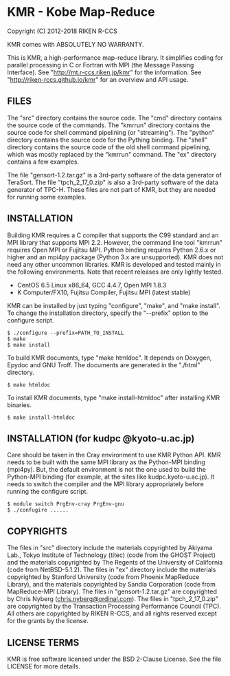 # KMR - Kobe Map-Reduce

Copyright (C) 2012-2018 RIKEN R-CCS

KMR comes with ABSOLUTELY NO WARRANTY.

This is KMR, a high-performance map-reduce library.  It simplifies
coding for parallel processing in C or Fortran with MPI (the Message
Passing Interface).  See "http://mt.r-ccs.riken.jp/kmr" for the
information.  See "http://riken-rccs.github.io/kmr" for an overview
and API usage.

## FILES

The "src" directory contains the source code.  The "cmd" directory
contains the source code of the commands.  The "kmrrun" directory
contains the source code for shell command pipelining (or
"streaming").  The "python" directory contains the source code for the
Pything binding.  The "shell" directory contains the source code of
the old shell command pipelining, which was mostly replaced by the
"kmrrun" command.  The "ex" directory contains a few examples.

The file "gensort-1.2.tar.gz" is a 3rd-party software of the data
generator of TeraSort.  The file "tpch_2_17_0.zip" is also a 3rd-party
software of the data generator of TPC-H.  These files are not part of
KMR, but they are needed for running some examples.

## INSTALLATION

Building KMR requires a C compiler that supports the C99 standard and
an MPI library that supports MPI 2.2.  However, the command line tool
"kmrrun" requires Open MPI or Fujitsu MPI.  Python binding requires
Python 2.6.x or higher and an mpi4py package (Python 3.x are
unsupported).  KMR does not need any other uncommon libraries.  KMR is
developed and tested mainly in the following environments.  Note that
recent releases are only lightly tested.

* CentOS 6.5 Linux x86_64, GCC 4.4.7, Open MPI 1.8.3
* K Computer/FX10, Fujitsu Compiler, Fujitsu MPI (latest stable)

KMR can be installed by just typing "configure", "make", and "make
install".  To change the installation directory, specify the
"--prefix" option to the configure script.

    $ ./configure --prefix=PATH_TO_INSTALL
    $ make
    $ make install

To build KMR documents, type "make htmldoc".  It depends on Doxygen,
Epydoc and GNU Troff.  The documents are generated in the "./html"
directory.

    $ make htmldoc

To install KMR documents, type "make install-htmldoc" after installing
KMR binaries.

    $ make install-htmldoc

## INSTALLATION (for kudpc @kyoto-u.ac.jp)

Care should be taken in the Cray environment to use KMR Python API.
KMR needs to be built with the same MPI library as the Python-MPI
binding (mpi4py).  But, the default environment is not the one used to
build the Python-MPI binding (for example, at the sites like
kudpc.kyoto-u.ac.jp).  It needs to switch the compiler and the MPI
library appropriately before running the configure script.

    $ module switch PrgEnv-cray PrgEnv-gnu
    $ ./confugire ......

## COPYRIGHTS

The files in "src" directory include the materials copyrighted by
Akiyama Lab., Tokyo Institute of Technology (titec) (code from the
GHOST Project) and the materials copyrighted by The Regents of the
University of California (code from NetBSD-5.1.2).  The files in "ex"
directory include the materials copyrighted by Stanford University
(code from Phoenix MapReduce Library), and the materials copyrighted
by Sandia Corporation (code from MapReduce-MPI Library).  The files in
"gensort-1.2.tar.gz" are copyrighted by Chris Nyberg
(chris.nyberg@ordinal.com).  The files in "tpch_2_17_0.zip" are
copyrighted by the Transaction Processing Performance Council (TPC).
All others are copyrighted by RIKEN R-CCS, and all rights reserved
except for the grants by the license.

## LICENSE TERMS

KMR is free software licensed under the BSD 2-Clause License.  See
the file LICENSE for more details.
